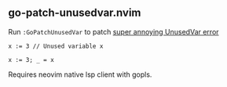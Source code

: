 go-patch-unusedvar.nvim
---

Run `:GoPatchUnusedVar` to patch [super annoying UnusedVar error](https://github.com/golang/go/issues/43729)

```
x := 3 // Unused variable x
```

```
x := 3; _ = x 
```

Requires neovim native lsp client with gopls.

